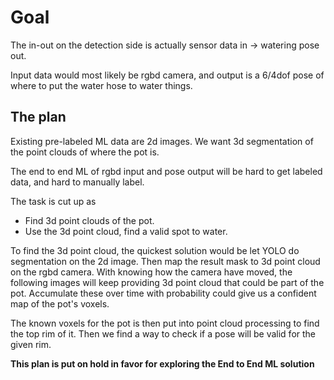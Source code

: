 
# Goal

The in-out on the detection side is actually sensor data in -> watering pose out.

Input data would most likely be rgbd camera, and output is a 6/4dof pose of where to put the water hose to water things.

## The plan

Existing pre-labeled ML data are 2d images. We want 3d segmentation of the point clouds of where the pot is.

The end to end ML of rgbd input and pose output will be hard to get labeled data, and hard to manually label.

The task is cut up as 
* Find 3d point clouds of the pot.
* Use the 3d point cloud, find a valid spot to water.

To find the 3d point cloud, the quickest solution would be let YOLO do segmentation on the 2d image. Then map the result mask to 3d point cloud on the rgbd camera. With knowing how the camera have moved, the following images will keep providing 3d point cloud that could be part of the pot. Accumulate these over time with probability could give us a confident map of the pot's voxels.

The known voxels for the pot is then put into point cloud processing to find the top rim of it. Then we find a way to check if a pose will be valid for the given rim.


**This plan is put on hold in favor for exploring the End to End ML solution**